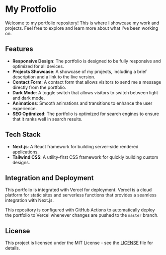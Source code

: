 # My Protfolio

Welcome to my portfolio repository! This is where I showcase my work and projects. Feel free to explore and learn more about what I've been working on.

## Features

- **Responsive Design**: The portfolio is designed to be fully responsive and optimized for all devices.
- **Projects Showcase**: A showcase of my projects, including a brief description and a link to the live version.
- **Contact Form**: A contact form that allows visitors to send me a message directly from the portfolio.
- **Dark Mode**: A toggle switch that allows visitors to switch between light and dark mode.
- **Animations**: Smooth animations and transitions to enhance the user experience.
- **SEO Optimized**: The portfolio is optimized for search engines to ensure that it ranks well in search results.

## Tech Stack

- **Next.js**: A React framework for building server-side rendered applications.
- **Tailwind CSS**: A utility-first CSS framework for quickly building custom designs.

## Integration and Deployment

This portfolio is integrated with Vercel for deployment. Vercel is a cloud platform for static sites and serverless functions that provides a seamless integration with Next.js.

This repository is configured with GitHub Actions to automatically deploy the portfolio to Vercel whenever changes are pushed to the `master` branch.

## License

This project is licensed under the MIT License - see the [LICENSE](LICENSE) file for details.
